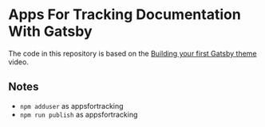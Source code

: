 # Apps For Tracking Documentation With Gatsby

The code in this repository is based on the
[Building your first Gatsby theme](https://www.youtube.com/watch?v=W2uTfay3doo)
video.

## Notes

- `npm adduser` as appsfortracking
- `npm run publish` as appsfortracking
